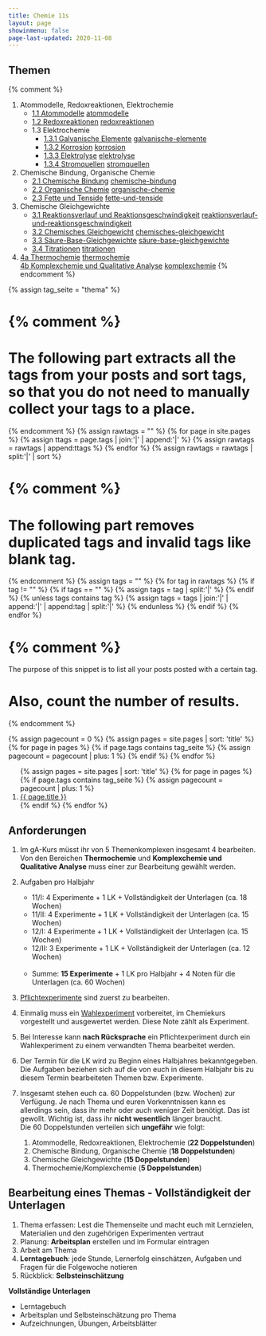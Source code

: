 ```yaml
---
title: Chemie 11s
layout: page
showinmenu: false
page-last-updated: 2020-11-08
---
```


## Themen

{% comment %}
1. Atommodelle, Redoxreaktionen, Elektrochemie
	- [1.1 Atommodelle](themen/atommodelle) <a class="tag" href="/tags/atommodelle">atommodelle</a>
	- [1.2 Redoxreaktionen](themen/redoxreaktionen) <a class="tag" href="/tags/redoxreaktionen">redoxreaktionen</a>
	- 1.3 Elektrochemie 
		- [1.3.1 Galvanische Elemente](themen/galvanische-elemente) <a class="tag" href="/tags/galvanische-elemente">galvanische-elemente</a>
		- [1.3.2 Korrosion](themen/korrosion) <a class="tag" href="/tags/korrosion">korrosion</a>
		- [1.3.3 Elektrolyse](themen/elektrolyse) <a class="tag" href="/tags/elektrolyse">elektrolyse</a>
		- [1.3.4 Stromquellen](themen/stromquellen) <a class="tag" href="/tags/stromquellen">stromquellen</a>
2. Chemische Bindung, Organische Chemie
	- [2.1 Chemische Bindung](themen/chemische-bindung) <a class="tag" href="/tags/chemische-bindung">chemische-bindung</a>
	- [2.2 Organische Chemie](themen/organische-chemie) <a class="tag" href="/tags/organische-chemie">organische-chemie</a>
	- [2.3 Fette und Tenside](themen/fette-und-tenside) <a class="tag" href="/tags/fette-und-tenside">fette-und-tenside</a>
3. Chemische Gleichgewichte
	- [3.1 Reaktionsverlauf und Reaktionsgeschwindigkeit](themen/reaktionsverlauf-und-reaktionsgeschwindigkeit) <a class="tag" href="/tags/reaktionsverlauf-und-reaktionsgeschwindigkeit">reaktionsverlauf-und-reaktionsgeschwindigkeit</a>
	- [3.2 Chemisches Gleichgewicht](themen/chemisches-gleichgewicht) <a class="tag" href="/tags/chemisches-gleichgewicht">chemisches-gleichgewicht</a>
	- [3.3 Säure-Base-Gleichgewichte](themen/säure-base-gleichgewichte) <a class="tag" href="/tags/säure-base-gleichgewichte">säure-base-gleichgewichte</a>
	- [3.4 Titrationen](themen/titrationen) <a class="tag" href="/tags/titrationen">titrationen</a>
4. [4a Thermochemie](themen/thermochemie) <a class="tag" href="/tags/thermochemie">thermochemie</a>  
   [4b Komplexchemie und Qualitative Analyse](themen/komplexchemie-und-qualitative-analyse) <a class="tag" href="/tags/komplexchemie">komplexchemie</a>
{% endcomment %}

{% assign tag_seite = "thema" %}

{% comment %}
=======================
The following part extracts all the tags from your posts and sort tags, so that you do not need to manually collect your tags to a place.
=======================
{% endcomment %}
{% assign rawtags = "" %}
{% for page in site.pages %}
	{% assign ttags = page.tags | join:'|' | append:'|' %}
	{% assign rawtags = rawtags | append:ttags %}
{% endfor %}
{% assign rawtags = rawtags | split:'|' | sort %}

{% comment %}
=======================
The following part removes duplicated tags and invalid tags like blank tag.
=======================
{% endcomment %}
{% assign tags = "" %}
{% for tag in rawtags %}
	{% if tag != "" %}
		{% if tags == "" %}
			{% assign tags = tag | split:'|' %}
		{% endif %}
		{% unless tags contains tag %}
			{% assign tags = tags | join:'|' | append:'|' | append:tag | split:'|' %}
		{% endunless %}
	{% endif %}
{% endfor %}


{% comment %}
=======================
The purpose of this snippet is to list all your posts posted with a certain tag.

Also, count the number of results.
=======================
{% endcomment %}

{% assign pagecount = 0 %}
{% assign pages = site.pages | sort: 'title' %}
{% for page in pages %}
	 {% if page.tags contains tag_seite %}
	 	{% assign pagecount = pagecount | plus: 1 %}
	{% endif %}
{% endfor %}

<ol list-style-type="none">
{% assign pages = site.pages | sort: 'title' %}
{% for page in pages %}
	 {% if page.tags contains tag_seite %}
	 {% assign pagecount = pagecount | plus: 1 %}	
	 <li>
	 	<a href="{{ page.url }}">{{ page.title }}</a>
	 </li>
	 {% endif %}
{% endfor %}
</ol>

## Anforderungen

1. Im gA-Kurs müsst ihr von 5 Themenkomplexen insgesamt 4 bearbeiten. Von den Bereichen **Thermochemie** und **Komplexchemie und Qualitative Analyse** 
muss einer zur Bearbeitung gewählt werden.<br />

2. Aufgaben pro Halbjahr
	- 11/I: 4 Experimente + 1 LK + Vollständigkeit der Unterlagen (ca. 18 Wochen)
	- 11/II: 4 Experimente + 1 LK + Vollständigkeit der Unterlagen (ca. 15 Wochen)
	- 12/I: 4 Experimente + 1 LK + Vollständigkeit der Unterlagen (ca. 15 Wochen)
	- 12/II: 3 Experimente + 1 LK + Vollständigkeit der Unterlagen (ca. 12 Wochen)<br /><br />  
	- Summe: **15 Experimente** + 1 LK pro Halbjahr + 4 Noten für die Unterlagen (ca. 60 Wochen)<br />

3. <a class="tag" href="/tags/pflichtexperiment">Pflichtexperimente</a> sind zuerst zu bearbeiten.

4. Einmalig muss ein <a class="tag" href="/tags/wahlexperiment">Wahlexperiment</a> vorbereitet, im Chemiekurs vorgestellt und ausgewertet werden. Diese Note zählt als Experiment. <br />

4. Bei Interesse kann __nach Rücksprache__ ein Pflichtexperiment durch ein Wahlexperiment zu einem verwandten Thema bearbeitet werden.

5. Der Termin für die LK wird zu Beginn eines Halbjahres bekanntgegeben. Die Aufgaben beziehen sich auf die von euch in diesem Halbjahr bis zu diesem Termin bearbeiteten Themen bzw. Experimente.

6. Insgesamt stehen euch ca. 60 Doppelstunden (bzw. Wochen) zur Verfügung. Je nach Thema und euren Vorkenntnissen kann es 
allerdings sein, dass ihr mehr oder auch weniger Zeit benötigt. Das ist gewollt. Wichtig ist, dass ihr **nicht wesentlich** länger braucht.<br />
	Die 60 Doppelstunden verteilen sich **ungefähr** wie folgt:

	1. Atommodelle, Redoxreaktionen, Elektrochemie (**22 Doppelstunden**)
	2. Chemische Bindung, Organische Chemie (**18 Doppelstunden**)
	3. Chemische Gleichgewichte (**15 Doppelstunden**)
	4. Thermochemie/Komplexchemie (**5 Doppelstunden**)

## Bearbeitung eines Themas - Vollständigkeit der Unterlagen

1. Thema erfassen: Lest die Themenseite und macht euch mit Lernzielen, Materialien und den zugehörigen Experimenten vertraut
2. Planung: __Arbeitsplan__ erstellen und im Formular eintragen
3. Arbeit am Thema
4. __Lerntagebuch__: jede Stunde, Lernerfolg einschätzen, Aufgaben und Fragen für die Folgewoche notieren
5. Rückblick: __Selbsteinschätzung__ 

**Vollständige Unterlagen**
- Lerntagebuch
- Arbeitsplan und Selbsteinschätzung pro Thema
- Aufzeichnungen, Übungen, Arbeitsblätter








